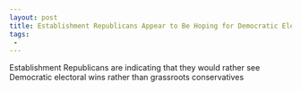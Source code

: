 ```yaml
---
layout: post
title: Establishment Republicans Appear to Be Hoping for Democratic Election Wins
tags:
 -
---
```

Establishment Republicans are indicating that they would rather see Democratic electoral wins rather than grassroots conservatives
